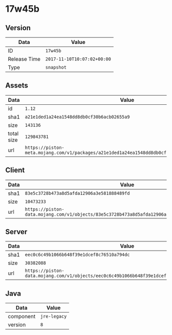 # 17w45b

## Version

|**Data**        | **Value**                 |
|----------------|-------------------------|
| ID   | ```17w45b```   |
| Release Time   | ```2017-11-10T10:07:02+00:00```   |
| Type   | ```snapshot```   |

## Assets

|**Data**        | **Value**                 |
|----------------|-------------------------|
| id   | ```1.12```   |
| sha1   | ```a21e1ded1a24ea1548dd8db0cf30b6acb02655a9```   |
| size   | ```143136```   |
| total size  | ```129843781```  |
| url       | ```https://piston-meta.mojang.com/v1/packages/a21e1ded1a24ea1548dd8db0cf30b6acb02655a9/1.12.json``` |

## Client

|**Data**        | **Value**                 |
|----------------|-------------------------|
| sha1   | ```83e5c3728b473a8d5afda12906a3e581888489fd```   |
| size   | ```10473233```   |
| url       | ```https://piston-data.mojang.com/v1/objects/83e5c3728b473a8d5afda12906a3e581888489fd/client.jar``` |

## Server

|**Data**        | **Value**                 |
|----------------|-------------------------|
| sha1   | ```eec0c6c49b1066b648f39e1dcef8c76510a794dc```   |
| size   | ```30382088```   |
| url       | ```https://piston-data.mojang.com/v1/objects/eec0c6c49b1066b648f39e1dcef8c76510a794dc/server.jar``` |

## Java

|**Data**        | **Value**                 |
|----------------|-------------------------|
| component   | ```jre-legacy```   |
| version   | ```8```   |